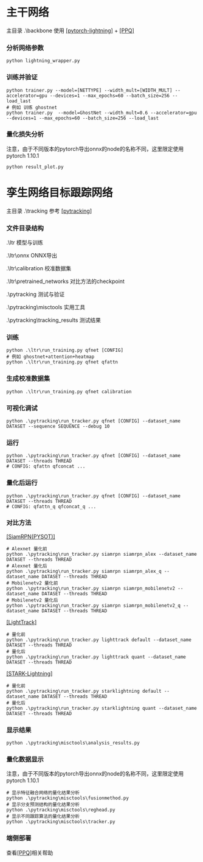 # 主干网络
主目录 .\backbone
使用 [[pytorch-lightning]](https://lightning.ai/docs/pytorch/latest/) + [[PPQ]](https://github.com/openppl-public/ppq)
### 分析网络参数
```
python lightning_wrapper.py
```
### 训练并验证
```
python trainer.py --model=[NETTYPE] --width_mult=[WIDTH_MULT] --accelerator=gpu --devices=1 --max_epochs=60 --batch_size=256 --load_last
# 例如 训练 ghostnet
python trainer.py  --model=GhostNet --width_mult=0.6 --accelerator=gpu --devices=1 --max_epochs=60 --batch_size=256 --load_last
```
### 量化损失分析
注意，由于不同版本的pytorch导出onnx的node的名称不同，这里限定使用 pytorch 1.10.1
```
python result_plot.py
```

# 孪生网络目标跟踪网络
主目录 .\tracking 
参考 [[pytracking]](https://github.com/visionml/pytracking)
### 文件目录结构
.\ltr 模型与训练

.\ltr\onnx ONNX导出

.\ltr\calibration 校准数据集

.\ltr\pretrained_networks 对比方法的checkpoint

.\pytracking 测试与验证

.\pytracking\misctools 实用工具

.\pytracking\tracking_results 测试结果

### 训练
```
python .\ltr\run_training.py qfnet [CONFIG]
# 例如 ghostnet+attention+heatmap
python .\ltr\run_training.py qfnet qfattn
```
### 生成校准数据集
```
python .\ltr\run_training.py qfnet calibration
```
### 可视化调试
```
python .\pytracking\run_tracker.py qfnet [CONFIG] --dataset_name DATASET --sequence SEQUENCE --debug 10
```
### 运行
```
python .\pytracking\run_tracker.py qfnet [CONFIG] --dataset_name DATASET --threads THREAD
# CONFIG: qfattn qfconcat ...
```
### 量化后运行
```
python .\pytracking\run_tracker.py qfnet [CONFIG] --dataset_name DATASET --threads THREAD
# CONFIG: qfattn_q qfconcat_q ...
```
### 对比方法
[[SiamRPN(PYSOT)]](https://github.com/STVIR/pysot)
```
# Alexnet 量化前
python .\pytracking\run_tracker.py siamrpn siamrpn_alex --dataset_name DATASET --threads THREAD
# Alexnet 量化后
python .\pytracking\run_tracker.py siamrpn siamrpn_alex_q --dataset_name DATASET --threads THREAD
# Mobilenetv2 量化前
python .\pytracking\run_tracker.py siamrpn siamrpn_mobilenetv2 --dataset_name DATASET --threads THREAD
# Mobilenetv2 量化后
python .\pytracking\run_tracker.py siamrpn siamrpn_mobilenetv2_q --dataset_name DATASET --threads THREAD
```
[[LightTrack]](https://link.zhihu.com/?target=https%3A//github.com/researchmm/LightTrack)
```
# 量化前
python .\pytracking\run_tracker.py lighttrack default --dataset_name DATASET --threads THREAD
# 量化后
python .\pytracking\run_tracker.py lighttrack quant --dataset_name DATASET --threads THREAD
```
[[STARK-Lightning]](https://github.com/researchmm/Stark)
```
# 量化前
python .\pytracking\run_tracker.py starklightning default --dataset_name DATASET --threads THREAD
# 量化后
python .\pytracking\run_tracker.py starklightning quant --dataset_name DATASET --threads THREAD
```

### 显示结果
```
python .\pytracking\misctools\analysis_results.py
```

### 量化数据显示
注意，由于不同版本的pytorch导出onnx的node的名称不同，这里限定使用 pytorch 1.10.1
```
# 显示特征融合网络的量化结果分析
python .\pytracking\misctools\fusionmethod.py
# 显示分支预测结构的量化结果分析
python .\pytracking\misctools\reghead.py
# 显示不同跟踪算法的量化结果分析
python .\pytracking\misctools\tracker.py
```

### 端侧部署
查看[[PPQ]](https://github.com/openppl-public/ppq)相关帮助
